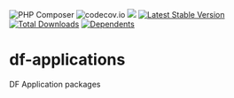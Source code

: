 ![PHP Composer](https://github.com/jeyroik/df-applications/workflows/PHP%20Composer/badge.svg?branch=master)
![codecov.io](https://codecov.io/gh/jeyroik/df-applications/coverage.svg?branch=master)
<a href="https://codeclimate.com/github/jeyroik/df-applications/maintainability"><img src="https://api.codeclimate.com/v1/badges/d67d956844f6f4ba19ef/maintainability" /></a>
[![Latest Stable Version](https://poser.pugx.org/jeyroik/df-applications/v)](//packagist.org/packages/jeyroik/df-applications)
[![Total Downloads](https://poser.pugx.org/jeyroik/df-applications/downloads)](//packagist.org/packages/jeyroik/df-applications)
[![Dependents](https://poser.pugx.org/jeyroik/df-applications/dependents)](//packagist.org/packages/jeyroik/df-applications)

# df-applications
DF Application packages
